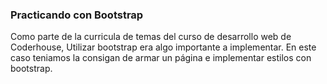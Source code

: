 ### Practicando con Bootstrap

Como parte de la curricula de temas del curso de desarrollo web de Coderhouse, Utilizar bootstrap era algo importante a implementar.
En este caso teniamos la consigan de armar un página e implementar estilos con bootstrap.
